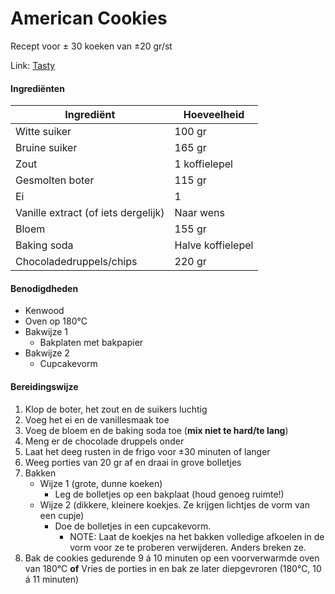 # American Cookies

Recept voor ± 30 koeken van ±20 gr/st

Link: [Tasty](https://tasty.co/recipe/the-best-chewy-chocolate-chip-cookies)

#### Ingrediënten

| Ingrediënt                          | Hoeveelheid       |
| ----------------------------------- | ----------------- |
| Witte suiker                        | 100 gr            |
| Bruine suiker                       | 165 gr            |
| Zout                                | 1 koffielepel     |
| Gesmolten boter                     | 115 gr            |
| Ei                                  | 1                 |
| Vanille extract (of iets dergelijk) | Naar wens         |
| Bloem                               | 155 gr            |
| Baking soda                         | Halve koffielepel |
| Chocoladedruppels/chips             | 220 gr            |

#### Benodigdheden

- Kenwood
- Oven op 180°C
- Bakwijze 1
  - Bakplaten met bakpapier
- Bakwijze 2
  - Cupcakevorm

#### Bereidingswijze

1. Klop de boter, het zout en de suikers luchtig
2. Voeg het ei en de vanillesmaak toe
3. Voeg de bloem en de baking soda toe (**mix niet te hard/te lang**)
4. Meng er de chocolade druppels onder
5. Laat het deeg rusten in de frigo voor ±30 minuten of langer
6. Weeg porties van 20 gr af en draai in grove bolletjes
7. Bakken
   - Wijze 1 (grote, dunne koeken)
     - Leg de bolletjes op een bakplaat (houd genoeg ruimte!)
   - Wijze 2 (dikkere, kleinere koekjes. Ze krijgen lichtjes de vorm van een cupje)
     - Doe de bolletjes in een cupcakevorm. 
       - NOTE: Laat de koekjes na het bakken volledige afkoelen in de vorm voor ze te proberen verwijderen. Anders breken ze.
8. Bak de cookies gedurende 9 á 10 minuten op een voorverwarmde oven van 180°C
   **of**
   Vries de porties in en bak ze later diepgevroren (180°C, 10 á 11 minuten)